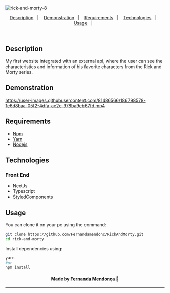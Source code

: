 ![rick-and-morty-8](https://user-images.githubusercontent.com/81486566/186799053-098a59a0-e653-4f58-a3a7-1cc9c743f47b.png)

<p align="center">
  <a href="#description">Description</a>&nbsp;&nbsp;&nbsp;|&nbsp;&nbsp;&nbsp;
  <a href="#demonstration">Demonstration</a>&nbsp;&nbsp;&nbsp;|&nbsp;&nbsp;&nbsp;
  <a href="#requirements">Requirements</a>&nbsp;&nbsp;&nbsp;|&nbsp;&nbsp;&nbsp;
  <a href="#technologies">Technologies</a>&nbsp;&nbsp;&nbsp;|&nbsp;&nbsp;&nbsp;
  <a href="#usage">Usage</a>&nbsp;&nbsp;&nbsp;|&nbsp;&nbsp;&nbsp;
</p>

<br />

## Description

  My first website integrated with an external api, where the user can see the characteristics and information of his favorite characters from the Rick and Morty series.
  
## Demonstration

https://user-images.githubusercontent.com/81486566/186798578-1e6d8baa-05f2-4dfa-ae2e-978ba9eb67fd.mp4

## Requirements

- [Npm](https://www.npmjs.com/)
- [Yarn](https://yarnpkg.com/)
- [Nodejs](https://nodejs.org/en/)

## Technologies

### Front End

- NextJs
- Typescript
- StyledComponents

## Usage

You can clone it on your pc using the command:

```bash
git clone https://github.com/Fernandamendonc/RickAndMorty.git
cd rick-and-morty
```

Install dependencies using:

```bash
yarn
#or
npm install
```

<h4 align="center">
  Made by <a href="(https://github.com/Fernandamendonc)">Fernanda Mendonça 💚</a>
</h4>

<hr />

